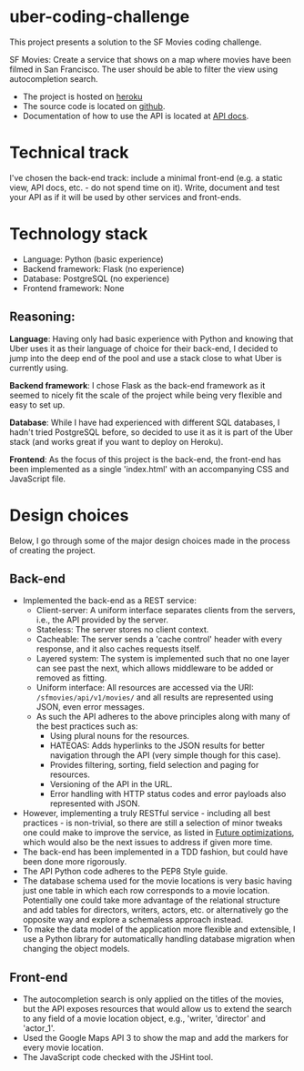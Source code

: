 uber-coding-challenge
=====================

This project presents a solution to the SF Movies coding challenge.

SF Movies: Create a service that shows on a map where movies have been filmed in
San Francisco. The user should be able to filter the view using autocompletion
search.

- The project is hosted on [heroku](http://urbak-sfmovies.herokuapp.com/sfmovies/)
- The source code is located on
  [github](https://github.com/dragonwasrobot/uber-coding-challenge).
- Documentation of how to use the API is located at [API docs](http://urbak-sfmovies.herokuapp.com/sfmovies/api/v1/).

# Technical track

I've chosen the back-end track: include a minimal front-end (e.g. a static view,
API docs, etc. - do not spend time on it). Write, document and test your API as
if it will be used by other services and front-ends.

# Technology stack

- Language: Python (basic experience)
- Backend framework: Flask (no experience)
- Database: PostgreSQL (no experience)
- Frontend framework: None

## Reasoning:

**Language**: Having only had basic experience with Python and knowing that Uber
uses it as their language of choice for their back-end, I decided to jump into
the deep end of the pool and use a stack close to what Uber is currently using.

**Backend framework**: I chose Flask as the back-end framework as it seemed to
nicely fit the scale of the project while being very flexible and easy to set
up.

**Database**: While I have had experienced with different SQL databases, I
hadn't tried PostgreSQL before, so decided to use it as it is part of the Uber
stack (and works great if you want to deploy on Heroku).

**Frontend**: As the focus of this project is the back-end, the front-end has
been implemented as a single 'index.html' with an accompanying CSS and
JavaScript file.

# Design choices

Below, I go through some of the major design choices made in the process of
creating the project.

## Back-end

- Implemented the back-end as a REST service:
    - Client-server: A uniform interface separates clients from the servers,
      i.e., the API provided by the server.
    - Stateless: The server stores no client context.
    - Cacheable: The server sends a 'cache control' header with every response,
      and it also caches requests itself.
    - Layered system: The system is implemented such that no one layer can see
      past the next, which allows middleware to be added or removed as
      fitting.
    - Uniform interface: All resources are accessed via the URI:
      `/sfmovies/api/v1/movies/` and all results are represented using JSON,
      even error messages.
  - As such the API adheres to the above principles along with many of the best
    practices such as:
    - Using plural nouns for the resources.
    - HATEOAS: Adds hyperlinks to the JSON results for better navigation through
      the API (very simple though for this case).
    - Provides filtering, sorting, field selection and paging for resources.
    - Versioning of the API in the URL.
    - Error handling with HTTP status codes and error payloads also represented
      with JSON.
- However, implementing a truly RESTful service - including all best practices -
is non-trivial, so there are still a selection of minor tweaks one could make to
improve the service, as listed in
[Future optimizations](https://github.com/dragonwasrobot/uber-coding-challenge/issues/16),
which would also be the next issues to address if given more time.
- The back-end has been implemented in a TDD fashion, but could have been done
  more rigorously.
- The API Python code adheres to the PEP8 Style guide.
- The database schema used for the movie locations is very basic having just one
  table in which each row corresponds to a movie location. Potentially one could
  take more advantage of the relational structure and add tables for directors,
  writers, actors, etc. or alternatively go the opposite way and explore a
  schemaless approach instead.
- To make the data model of the application more flexible and extensible, I use
  a Python library for automatically handling database migration when changing
  the object models.

## Front-end

- The autocompletion search is only applied on the titles of the movies, but the
  API exposes resources that would allow us to extend the search to any field of
  a movie location object, e.g., 'writer, 'director' and 'actor_1'.
- Used the Google Maps API 3 to show the map and add the markers for every movie
  location.
- The JavaScript code checked with the JSHint tool.
